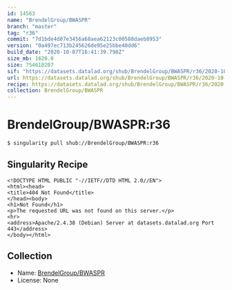 ```yaml
---
id: 14563
name: "BrendelGroup/BWASPR"
branch: "master"
tag: "r36"
commit: "7d1bde4d07e3456a68aea62123c00588daeb8953"
version: "0a497ec713b245626de95e25bbe40dd6"
build_date: "2020-10-07T16:41:39.798Z"
size_mb: 1620.0
size: 754610207
sif: "https://datasets.datalad.org/shub/BrendelGroup/BWASPR/r36/2020-10-07-7d1bde4d-0a497ec7/0a497ec713b245626de95e25bbe40dd6.sif"
url: https://datasets.datalad.org/shub/BrendelGroup/BWASPR/r36/2020-10-07-7d1bde4d-0a497ec7/
recipe: https://datasets.datalad.org/shub/BrendelGroup/BWASPR/r36/2020-10-07-7d1bde4d-0a497ec7/Singularity
collection: BrendelGroup/BWASPR
---
```


# BrendelGroup/BWASPR:r36

```bash
$ singularity pull shub://BrendelGroup/BWASPR:r36
```

## Singularity Recipe

```singularity
<!DOCTYPE HTML PUBLIC "-//IETF//DTD HTML 2.0//EN">
<html><head>
<title>404 Not Found</title>
</head><body>
<h1>Not Found</h1>
<p>The requested URL was not found on this server.</p>
<hr>
<address>Apache/2.4.38 (Debian) Server at datasets.datalad.org Port 443</address>
</body></html>
```

## Collection

 - Name: [BrendelGroup/BWASPR](https://github.com/BrendelGroup/BWASPR)
 - License: None

